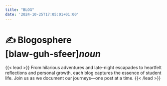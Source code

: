 ```yaml
---
title: "BLOG"
date: '2024-10-25T17:05:01+01:00'
---
```


<style>
  header {
    display: none;
  }
</style>

<h1 class="responsive-title-style-2">
  ✍️ Blogosphere<br>[blaw-guh-sfeer]<em>noun</em> 
</h1>

{{< lead >}}
From hilarious adventures and late-night escapades to heartfelt reflections and personal growth, each blog captures the essence of student life. Join us as we document our journeys—one post at a time.
{{< /lead >}}
